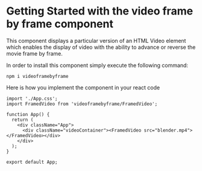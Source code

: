 # Getting Started with the video frame by frame component

This component displays a particular version of an HTML Video element which enables the display of video with the ability to advance or reverse the movie frame by frame.

In order to install this component simply execute the following command:
```
npm i videoframebyframe
```

Here is how you implement the component in your react code

```
import './App.css';
import FramedVideo from 'videoframebyframe/FramedVideo';

function App() {
  return (
    <div className="App">
      <div className="videoContainer"><FramedVideo src="blender.mp4"></FramedVideo></div>
    </div>
  );
}

export default App;
```
